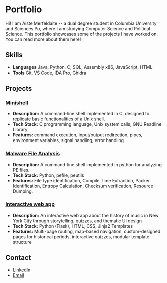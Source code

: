# Portfolio

Hi!
I am Aiste Merfeldaite -- a dual degree student in Columbia University and Sciences Po, where I am studying Computer Science and Political Science. This portfolio showcases some of the projects I have worked on. You can read more about them here!

## Skills
- **Languages** Java, Python, C, SQL, Assembly x86, JavaScript, HTML
- **Tools** Git, VS Code, IDA Pro, Ghidra

## Projects
### [Minishell](./Minishell)
- **Description:** A command-line shell implemented in C, designed to replicate basic functionalities of a Unix shell. 
- **Tech Stack:** C programming language, Unix system calls, GNU Readline Library 
- **Features:** command execution, input/output redirection, pipes, environment
variables, signal handling, error handling

### [Malware File Analysis](./Malware%20File%20Analysis/)
- **Description:** A command-line shell implemented in python for analyzing PE files.
- **Tech Stack:** Python, pefile, peutils
- **Features:** File type identification, Compile Time Extraction, Packer Identification, Entropy Calculation, Checksum verification, Resource Dumping. 

### [Interactive web app](./Quicksort)
- **Description:** An interactive web app about the history of music in New York City through storytelling, quizzes, and thematic UI design
- **Tech Stack:** Python (Flask), HTML, CSS, Jinja2 Templates
- **Features:** Multi-page routing, map-based navigation, custom-designed pages for historical periods, interactive quizzes, modular template structure


## Contact
- [LinkedIn](www.linkedin.com/in/aiste-merfeldaite-56652020b)
- [Email](mailto:aiste.merf@gmail.com)

